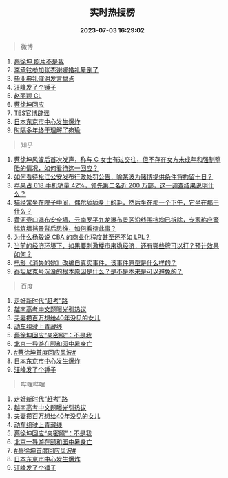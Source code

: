 <div align="center"><h2>实时热搜榜</h2><h4>2023-07-03 16:29:02</h4></div>

> 微博  

1. [蔡徐坤 照片不是我](https://s.weibo.com/weibo?q=%E8%94%A1%E5%BE%90%E5%9D%A4%20%E7%85%A7%E7%89%87%E4%B8%8D%E6%98%AF%E6%88%91&t=31&band_rank=1&Refer=top)<br />
2. [李承铉参加张杰谢娜婚礼晕倒了](https://s.weibo.com/weibo?q=%23%E6%9D%8E%E6%89%BF%E9%93%89%E5%8F%82%E5%8A%A0%E5%BC%A0%E6%9D%B0%E8%B0%A2%E5%A8%9C%E5%A9%9A%E7%A4%BC%E6%99%95%E5%80%92%E4%BA%86%23&t=31&band_rank=2&Refer=top)<br />
3. [毕业典礼催泪发言盘点](https://s.weibo.com/weibo?q=%23%E6%AF%95%E4%B8%9A%E5%85%B8%E7%A4%BC%E5%82%AC%E6%B3%AA%E5%8F%91%E8%A8%80%E7%9B%98%E7%82%B9%23&t=31&band_rank=3&Refer=top)<br />
4. [汪峰发了个锤子](https://s.weibo.com/weibo?q=%23%E6%B1%AA%E5%B3%B0%E5%8F%91%E4%BA%86%E4%B8%AA%E9%94%A4%E5%AD%90%23&t=31&band_rank=4&Refer=top)<br />
5. [赵丽颖 CL](https://s.weibo.com/weibo?q=%E8%B5%B5%E4%B8%BD%E9%A2%96%20CL&t=31&band_rank=5&Refer=top)<br />
6. [蔡徐坤回应](https://s.weibo.com/weibo?q=%23%E8%94%A1%E5%BE%90%E5%9D%A4%E5%9B%9E%E5%BA%94%23&t=31&band_rank=6&Refer=top)<br />
7. [TES官博辟谣](https://s.weibo.com/weibo?q=%23TES%E5%AE%98%E5%8D%9A%E8%BE%9F%E8%B0%A3%23&t=31&band_rank=7&Refer=top)<br />
8. [日本东京市中心发生爆炸](https://s.weibo.com/weibo?q=%23%E6%97%A5%E6%9C%AC%E4%B8%9C%E4%BA%AC%E5%B8%82%E4%B8%AD%E5%BF%83%E5%8F%91%E7%94%9F%E7%88%86%E7%82%B8%23&t=31&band_rank=8&Refer=top)<br />
9. [时隔多年终于理解了宛瑜](https://s.weibo.com/weibo?q=%23%E6%97%B6%E9%9A%94%E5%A4%9A%E5%B9%B4%E7%BB%88%E4%BA%8E%E7%90%86%E8%A7%A3%E4%BA%86%E5%AE%9B%E7%91%9C%23&t=31&band_rank=9&Refer=top)<br />

> 知乎  

1. [蔡徐坤风波后首次发声，称与 C 女士有过交往，但不存在女方未成年和强制堕胎的情况，如何看待这一回应？](https://www.zhihu.com/question/610047617)<br />
2. [如何看待松江公安发布行政处罚公告，喻某波为赌博提供条件将拘留十日？](https://www.zhihu.com/question/610063126)<br />
3. [苹果占 618 手机销量 42%，领先第二名近 200 万部，这一调查结果说明什么？](https://www.zhihu.com/question/609145071)<br />
4. [猫经常坐在院子中间，偶尔舔舔身上的毛，然后坐在那一个下午，它坐在那干什么？](https://www.zhihu.com/question/603451215)<br />
5. [黄河壶口瀑布安全墙、云南罗平九龙瀑布景区沿线围挡均已拆除，专家称应警惕筑墙挡景背后思维，如何看待此事？](https://www.zhihu.com/question/609988074)<br />
6. [为什么杨毅说 CBA 的商业化程度甚至还不如 LPL？](https://www.zhihu.com/question/609130013)<br />
7. [当前的经济环境下，如果要刺激楼市来稳经济，还有哪些牌可以打？预计效果如何？](https://www.zhihu.com/question/609280405)<br />
8. [电影《消失的她》改编自真实事件，该事件原型是什么样的？](https://www.zhihu.com/question/608181201)<br />
9. [泰坦尼克号沉没的根本原因是什么？是不是本来是可以避免的？](https://www.zhihu.com/question/551424112)<br />

> 百度  

1. [走好新时代“赶考”路](https://www.baidu.com/s?wd=%E8%B5%B0%E5%A5%BD%E6%96%B0%E6%97%B6%E4%BB%A3%E2%80%9C%E8%B5%B6%E8%80%83%E2%80%9D%E8%B7%AF&sa=fyb_news&rsv_dl=fyb_news)<br />
2. [越南高考中文题曝光引热议](https://www.baidu.com/s?wd=%E8%B6%8A%E5%8D%97%E9%AB%98%E8%80%83%E4%B8%AD%E6%96%87%E9%A2%98%E6%9B%9D%E5%85%89%E5%BC%95%E7%83%AD%E8%AE%AE&sa=fyb_news&rsv_dl=fyb_news)<br />
3. [夫妻攒百万想给40年没见的女儿](https://www.baidu.com/s?wd=%E5%A4%AB%E5%A6%BB%E6%94%92%E7%99%BE%E4%B8%87%E6%83%B3%E7%BB%9940%E5%B9%B4%E6%B2%A1%E8%A7%81%E7%9A%84%E5%A5%B3%E5%84%BF&sa=fyb_news&rsv_dl=fyb_news)<br />
4. [动车组驶上青藏线](https://www.baidu.com/s?wd=%E5%8A%A8%E8%BD%A6%E7%BB%84%E9%A9%B6%E4%B8%8A%E9%9D%92%E8%97%8F%E7%BA%BF&sa=fyb_news&rsv_dl=fyb_news)<br />
5. [蔡徐坤回应“亲密照”：不是我](https://www.baidu.com/s?wd=%E8%94%A1%E5%BE%90%E5%9D%A4%E5%9B%9E%E5%BA%94%E2%80%9C%E4%BA%B2%E5%AF%86%E7%85%A7%E2%80%9D%EF%BC%9A%E4%B8%8D%E6%98%AF%E6%88%91&sa=fyb_news&rsv_dl=fyb_news)<br />
6. [北京一导游在颐和园中暑身亡](https://www.baidu.com/s?wd=%E5%8C%97%E4%BA%AC%E4%B8%80%E5%AF%BC%E6%B8%B8%E5%9C%A8%E9%A2%90%E5%92%8C%E5%9B%AD%E4%B8%AD%E6%9A%91%E8%BA%AB%E4%BA%A1&sa=fyb_news&rsv_dl=fyb_news)<br />
7. [#蔡徐坤首度回应风波#](https://www.baidu.com/s?wd=%23%E8%94%A1%E5%BE%90%E5%9D%A4%E9%A6%96%E5%BA%A6%E5%9B%9E%E5%BA%94%E9%A3%8E%E6%B3%A2%23&sa=fyb_news&rsv_dl=fyb_news)<br />
8. [日本东京市中心发生爆炸](https://www.baidu.com/s?wd=%E6%97%A5%E6%9C%AC%E4%B8%9C%E4%BA%AC%E5%B8%82%E4%B8%AD%E5%BF%83%E5%8F%91%E7%94%9F%E7%88%86%E7%82%B8&sa=fyb_news&rsv_dl=fyb_news)<br />
9. [汪峰发了个锤子](https://www.baidu.com/s?wd=%E6%B1%AA%E5%B3%B0%E5%8F%91%E4%BA%86%E4%B8%AA%E9%94%A4%E5%AD%90&sa=fyb_news&rsv_dl=fyb_news)<br />

> 哔哩哔哩  

1. [走好新时代“赶考”路](https://www.baidu.com/s?wd=%E8%B5%B0%E5%A5%BD%E6%96%B0%E6%97%B6%E4%BB%A3%E2%80%9C%E8%B5%B6%E8%80%83%E2%80%9D%E8%B7%AF&sa=fyb_news&rsv_dl=fyb_news)<br />
2. [越南高考中文题曝光引热议](https://www.baidu.com/s?wd=%E8%B6%8A%E5%8D%97%E9%AB%98%E8%80%83%E4%B8%AD%E6%96%87%E9%A2%98%E6%9B%9D%E5%85%89%E5%BC%95%E7%83%AD%E8%AE%AE&sa=fyb_news&rsv_dl=fyb_news)<br />
3. [夫妻攒百万想给40年没见的女儿](https://www.baidu.com/s?wd=%E5%A4%AB%E5%A6%BB%E6%94%92%E7%99%BE%E4%B8%87%E6%83%B3%E7%BB%9940%E5%B9%B4%E6%B2%A1%E8%A7%81%E7%9A%84%E5%A5%B3%E5%84%BF&sa=fyb_news&rsv_dl=fyb_news)<br />
4. [动车组驶上青藏线](https://www.baidu.com/s?wd=%E5%8A%A8%E8%BD%A6%E7%BB%84%E9%A9%B6%E4%B8%8A%E9%9D%92%E8%97%8F%E7%BA%BF&sa=fyb_news&rsv_dl=fyb_news)<br />
5. [蔡徐坤回应“亲密照”：不是我](https://www.baidu.com/s?wd=%E8%94%A1%E5%BE%90%E5%9D%A4%E5%9B%9E%E5%BA%94%E2%80%9C%E4%BA%B2%E5%AF%86%E7%85%A7%E2%80%9D%EF%BC%9A%E4%B8%8D%E6%98%AF%E6%88%91&sa=fyb_news&rsv_dl=fyb_news)<br />
6. [北京一导游在颐和园中暑身亡](https://www.baidu.com/s?wd=%E5%8C%97%E4%BA%AC%E4%B8%80%E5%AF%BC%E6%B8%B8%E5%9C%A8%E9%A2%90%E5%92%8C%E5%9B%AD%E4%B8%AD%E6%9A%91%E8%BA%AB%E4%BA%A1&sa=fyb_news&rsv_dl=fyb_news)<br />
7. [#蔡徐坤首度回应风波#](https://www.baidu.com/s?wd=%23%E8%94%A1%E5%BE%90%E5%9D%A4%E9%A6%96%E5%BA%A6%E5%9B%9E%E5%BA%94%E9%A3%8E%E6%B3%A2%23&sa=fyb_news&rsv_dl=fyb_news)<br />
8. [日本东京市中心发生爆炸](https://www.baidu.com/s?wd=%E6%97%A5%E6%9C%AC%E4%B8%9C%E4%BA%AC%E5%B8%82%E4%B8%AD%E5%BF%83%E5%8F%91%E7%94%9F%E7%88%86%E7%82%B8&sa=fyb_news&rsv_dl=fyb_news)<br />
9. [汪峰发了个锤子](https://www.baidu.com/s?wd=%E6%B1%AA%E5%B3%B0%E5%8F%91%E4%BA%86%E4%B8%AA%E9%94%A4%E5%AD%90&sa=fyb_news&rsv_dl=fyb_news)<br />
